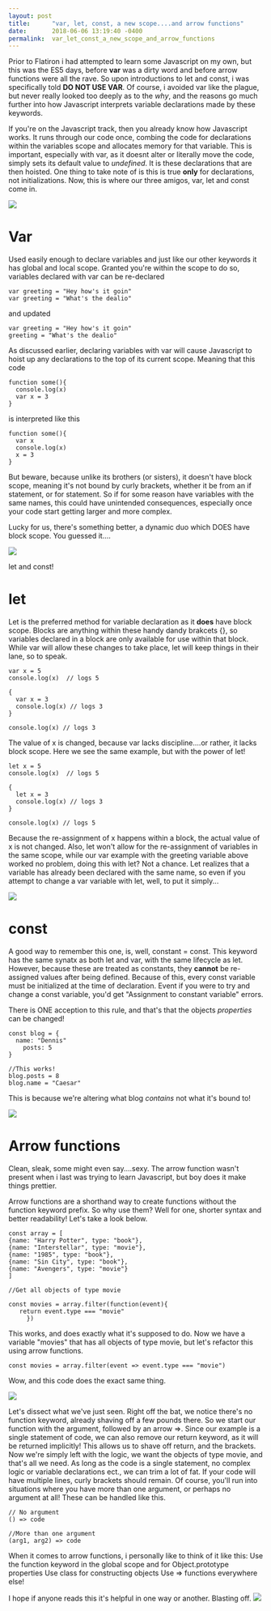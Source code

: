 ```yaml
---
layout: post
title:      "var, let, const, a new scope....and arrow functions"
date:       2018-06-06 13:19:40 -0400
permalink:  var_let_const_a_new_scope_and_arrow_functions
---
```



Prior to Flatiron i had attempted to learn some Javascript on my own, but this was the ES5 days, before **var** was a dirty word and before arrow functions were all the rave. So upon introductions to let and const, i was specifically told **DO NOT USE VAR**. Of course, i avoided var like the plague, but never really looked too deeply as to the *why*, and the reasons go much further into how Javascript interprets variable declarations made by these keywords.

If you're on the Javascript track, then you already know how Javascript works. It runs through our code once, combing the code for declarations within the variables scope and allocates memory for that variable. This is important, especially with var, as it doesnt alter or literally move the code, simply sets its default value to *undefined*. It is these declarations that are then hoisted. One thing to take note of is this is true **only** for declarations, not initializations. Now, this is where our three amigos, var, let and const come in. 

![](https://media.giphy.com/media/sY1yvrxROgCM8/giphy.gif)

# Var

Used easily enough to declare variables and just like our other keywords it has global and local scope. Granted you're within the scope to do so, variables declared with var can be re-declared 
```
var greeting = "Hey how's it goin"
var greeting = "What's the dealio"
```
and updated
```
var greeting = "Hey how's it goin"
greeting = "What's the dealio"
```
As discussed earlier, declaring variables with var will cause Javascript to hoist up any declarations to the top of its current scope. Meaning that this code
```
function some(){
  console.log(x)
  var x = 3
}
```
is interpreted like this
```
function some(){
  var x
  console.log(x)
  x = 3
}
```
But beware, because unlike its brothers (or sisters), it doesn't have block scope, meaning it's not bound by curly brackets, whether it be from an if statement, or for statement. So if for some reason have variables with the same names, this could have unintended consequences, especially once your code start getting larger and more complex.

Lucky for us, there's something better, a dynamic duo which DOES have block scope. You guessed it....

![](https://media.giphy.com/media/DKznWTry3u9Q4/giphy.gif)

let and const! 

# let
Let is the preferred method for variable declaration as it **does** have block scope. Blocks are anything within these handy dandy brakcets {}, so variables declared in a block are only available for use within that block. While var will allow these changes to take place, let will keep things in their lane, so to speak.
```
var x = 5
console.log(x)  // logs 5

{
  var x = 3
  console.log(x) // logs 3
}

console.log(x) // logs 3
```
The value of x is changed, because var lacks discipline....or rather, it lacks block scope. Here we see the same example, but with the power of let!
```
let x = 5
console.log(x)  // logs 5

{
  let x = 3
  console.log(x) // logs 3
}

console.log(x) // logs 5
```
Because the re-assignment of x happens within a block, the actual value of x is not changed. Also, let won't allow for the re-assignment of variables in the same scope, while our var example with the greeting variable above worked no problem, doing this with let? Not a chance. Let realizes that a variable has already been declared with the same name, so even if you attempt to change a var variable with let, well, to put it simply...

![](https://78.media.tumblr.com/b5f616a2b3a24d436da9f552b7fd23b1/tumblr_mqv3dkTiU91rdrzfmo1_250.gif)

# const
A good way to remember this one, is, well, constant = const. This keyword has the same synatx as both let and var, with the same lifecycle as let. However, because these are treated as constants, they **cannot** be re-assigned values after being defined. Because of this, every const variable must be initialized at the time of declaration. Event if you were to try and change a const variable, you'd get "Assignment to constant variable" errors.

There is ONE acception to this rule, and that's that the objects *properties* can be changed! 

```
const blog = {
  name: "Dennis"
	posts: 5
}

//This works!
blog.posts = 8
blog.name = "Caesar"
```

This is because we're altering what blog *contains* not what it's bound to!

![](https://media.giphy.com/media/12luQDyqvum5l6/giphy.gif)

# Arrow functions
Clean, sleak, some might even say....sexy. The arrow function wasn't present when i last was trying to learn Javascript, but boy does it make things prettier. 

Arrow functions are a shorthand way to create functions without the function keyword prefix. So why use them? Well for one, shorter syntax and better readability! Let's take a look below.

```
const array = [
{name: "Harry Potter", type: "book"},
{name: "Interstellar", type: "movie"},
{name: "1985", type: "book"},
{name: "Sin City", type: "book"},
{name: "Avengers", type: "movie"}
]

//Get all objects of type movie

const movies = array.filter(function(event){
   return event.type === "movie"
	 })
```
This works, and does exactly what it's supposed to do. Now we have a variable "movies" that has all objects of type movie, but let's refactor this using arrow functions.
```
const movies = array.filter(event => event.type === "movie")
```
Wow, and this code does the exact same thing.

![](https://media.tenor.com/images/71d8713dc41782d5c96edd7d0079e8e0/tenor.gif)

Let's dissect what we've just seen. Right off the bat, we notice there's no function keyword, already shaving off a few pounds there. So we start our function with the argument, followed by an arrow =>. Since our example is a single statement of code, we can also remove our return keyword, as it will be returned implicitly! This allows us to shave off return, and the brackets. Now we're simply left with the logic, we want the objects of type movie, and that's all we need. As long as the code is a single statement, no complex logic or variable declarations ect., we can trim a lot of fat. If your code will have multiple lines, curly brackets should remain. Of course, you'll run into situations where you have more than one argument, or perhaps no argument at all! These can be handled like this.
```
// No argument
() => code 

//More than one argument 
(arg1, arg2) => code
```
When it comes to arrow functions, i personally like to think of it like this:
Use the function keyword in the global scope and for Object.prototype properties
Use class for constructing objects
Use => functions everywhere else!

I hope if anyone reads this it's helpful in one way or another. Blasting off.
![](https://vignette.wikia.nocookie.net/fairytailfanon/images/c/c7/Blasting_off_again%21.gif/revision/latest?cb=20151031005831)
